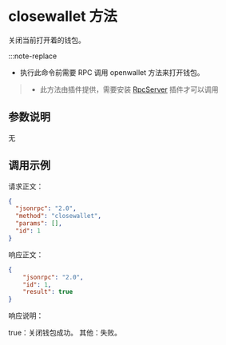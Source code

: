 # closewallet 方法

关闭当前打开着的钱包。

:::note-replace
 - 执行此命令前需要 RPC 调用 openwallet 方法来打开钱包。
>
> - 此方法由插件提供，需要安装 [RpcServer](https://github.com/neo-project/neo-modules/releases) 插件才可以调用

## 参数说明

无

## 调用示例

请求正文：

```json
{
  "jsonrpc": "2.0",
  "method": "closewallet",
  "params": [],
  "id": 1
}
```

响应正文：

```json
{
    "jsonrpc": "2.0",
    "id": 1,
    "result": true
}
```

响应说明：

true：关闭钱包成功。
其他：失败。
